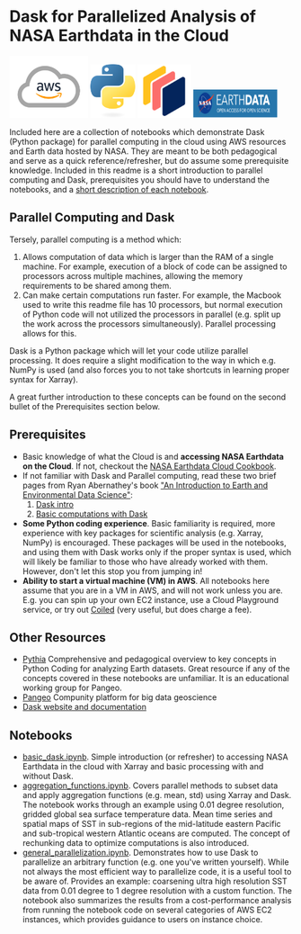 # Dask for Parallelized Analysis of NASA Earthdata in the Cloud

<img src="aws-logo.png" alt="" width="140" height="110"/> <img src="python-logo-only.png" alt="" width="80" height="95"/> <img src="Dask Logo_icon-on-pink.png" alt="" width="95" height="95"/> <img src="earthdata-logo.png" alt="" width="150" height="50"/>

Included here are a collection of notebooks which demonstrate Dask (Python package) for parallel computing in the cloud using AWS resources and Earth data hosted by NASA. They are meant to be both pedagogical and serve as a quick reference/refresher, but do assume some prerequisite knowledge. Included in this readme is a short introduction to parallel computing and Dask, prerequisites you should have to understand the notebooks, and a [short description of each notebook](https://github.com/podaac/the-coding-club/blob/main/notebooks/dask_with_cloud/readme.md#notebooks).

## Parallel Computing and Dask
Tersely, parallel computing is a method which:
1. Allows computation of data which is larger than the RAM of a single machine. For example, execution of a block of code can be assigned to processors across multiple machines, allowing the memory requirements to be shared among them.
2. Can make certain computations run faster. For example, the Macbook used to write this readme file has 10 processors, but normal execution of Python code will not utilized the processors in parallel (e.g. split up the work across the processors simultaneously). Parallel processing allows for this.

Dask is a Python package which will let your code utilize parallel processing. It does require a slight modification to the way in which e.g. NumPy is used (and also forces you to not take shortcuts in learning proper syntax for Xarray).

A great further introduction to these concepts can be found on the second bullet of the Prerequisites section below.

## Prerequisites
* Basic knowledge of what the Cloud is and **accessing NASA Earthdata on the Cloud**. If not, checkout the [NASA Earthdata Cloud Cookbook](https://nasa-openscapes.github.io/earthdata-cloud-cookbook/).
* If not familiar with Dask and Parallel computing, read these two brief pages from Ryan Abernathey's book ["An Introduction to Earth and Environmental Data Science"](https://earth-env-data-science.github.io/intro.html):
  1. [Dask intro](https://earth-env-data-science.github.io/lectures/dask/intro.html)
  2. [Basic computations with Dask](https://earth-env-data-science.github.io/lectures/dask/dask_arrays.html)
* **Some Python coding experience**. Basic familiarity is required, more experience with key packages for scientific analysis (e.g. Xarray, NumPy) is encouraged. These packages will be used in the notebooks, and using them with Dask works only if the proper syntax is used, which will likely be familiar to those who have already worked with them. However, don't let this stop you from jumping in!
* **Ability to start a virtual machine (VM) in AWS**. All notebooks here assume that you are in a VM in AWS, and will not work unless you are. E.g. you can spin up your own EC2 instance, use a Cloud Playground service, or try out [Coiled](https://www.coiled.io) (very useful, but does charge a fee).

## Other Resources
* [Pythia](https://projectpythia.org) Comprehensive and pedagogical overview to key concepts in Python Coding for analyzing Earth datasets. Great resource if any of the concepts covered in these notebooks are unfamiliar. It is an educational working group for Pangeo.
* [Pangeo](https://pangeo.io) Compunity platform for big data geoscience
* [Dask website and documentation](https://www.dask.org)

## Notebooks
* [basic_dask.ipynb](https://github.com/podaac/the-coding-club/blob/main/notebooks/dask_with_cloud/basic_dask.ipynb). Simple introduction (or refresher) to accessing NASA Earthdata in the cloud with Xarray and basic processing with and without Dask.
* [aggregation_functions.ipynb](https://github.com/podaac/the-coding-club/blob/main/notebooks/dask_with_cloud/aggregation_functions.ipynb). Covers parallel methods to subset data and apply aggregation functions (e.g. mean, std) using Xarray and Dask. The notebook works through an example using 0.01 degree resolution, gridded global sea surface temperature data. Mean time series and spatial maps of SST in sub-regions of the mid-latitude eastern Pacific and sub-tropical western Atlantic oceans are computed. The concept of rechunking data to optimize computations is also introduced.
* [general_parallelization.ipynb](https://github.com/podaac/the-coding-club/blob/main/notebooks/dask_with_cloud/general_parallelization.ipynb). Demonstrates how to use Dask to parallelize an arbitrary function (e.g. one you've written yourself). While not always the most efficient way to parallelize code, it is a useful tool to be aware of. Provides an example: coarsening ultra high resolution SST data from 0.01 degree to 1 degree resolution with a custom function. The notebook also summarizes the results from a cost-performance analysis from running the notebook code on several categories of AWS EC2 instances, which provides guidance to users on instance choice.
